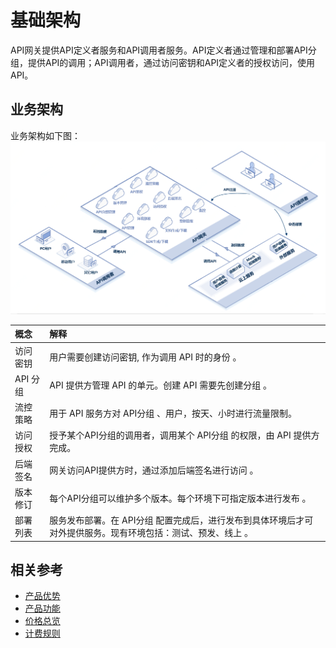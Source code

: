 # 基础架构
API网关提供API定义者服务和API调用者服务。API定义者通过管理和部署API分组，提供API的调用；API调用者，通过访问密钥和API定义者的授权访问，使用API。

## 业务架构
业务架构如下图：
![](../../../../image/Internet-Middleware/API-Gateway/API-struct.png)

| 概念 | 解释 |
| :- | :- |
|  访问密钥  |  用户需要创建访问密钥, 作为调用 API 时的身份 。 |	
|   API 分组 |  API 提供方管理 API 的单元。创建 API 需要先创建分组 。 |
| 流控策略  | 用于 API 服务方对 API分组 、用户，按天、小时进行流量限制。|
| 访问授权   | 授予某个API分组的调用者，调用某个 API分组 的权限，由 API 提供方完成。  |
| 后端签名   | 网关访问API提供方时，通过添加后端签名进行访问 。 |
| 版本修订   | 每个API分组可以维护多个版本。每个环境下可指定版本进行发布  。 |
| 部署列表   | 服务发布部署。在 API分组 配置完成后，进行发布到具体环境后才可对外提供服务。现有环境包括：测试、预发、线上 。 |



## 相关参考

- [产品优势](../Introduction/Benefits.md)
- [产品功能](../Introduction/Features.md)
- [价格总览](../Pricing/Price-Overview.md)
- [计费规则](../Pricing/Billing-Rules.md)





